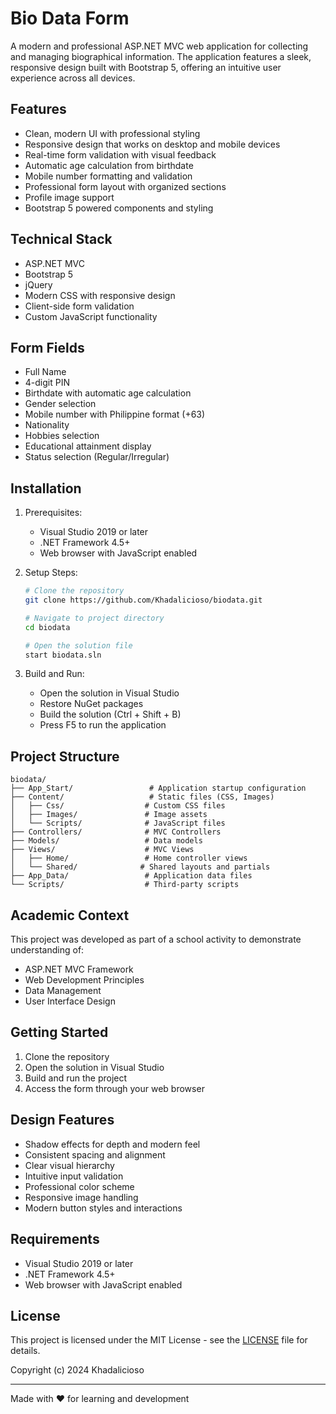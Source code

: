 # Bio Data Form

A modern and professional ASP.NET MVC web application for collecting and managing biographical information. The application features a sleek, responsive design built with Bootstrap 5, offering an intuitive user experience across all devices.

## Features

- Clean, modern UI with professional styling
- Responsive design that works on desktop and mobile devices
- Real-time form validation with visual feedback
- Automatic age calculation from birthdate
- Mobile number formatting and validation
- Professional form layout with organized sections
- Profile image support
- Bootstrap 5 powered components and styling

## Technical Stack

- ASP.NET MVC
- Bootstrap 5
- jQuery
- Modern CSS with responsive design
- Client-side form validation
- Custom JavaScript functionality

## Form Fields

- Full Name
- 4-digit PIN
- Birthdate with automatic age calculation
- Gender selection
- Mobile number with Philippine format (+63)
- Nationality
- Hobbies selection
- Educational attainment display
- Status selection (Regular/Irregular)

## Installation

1. Prerequisites:
   - Visual Studio 2019 or later
   - .NET Framework 4.5+
   - Web browser with JavaScript enabled

2. Setup Steps:
   ```bash
   # Clone the repository
   git clone https://github.com/Khadalicioso/biodata.git

   # Navigate to project directory
   cd biodata

   # Open the solution file
   start biodata.sln
   ```

3. Build and Run:
   - Open the solution in Visual Studio
   - Restore NuGet packages
   - Build the solution (Ctrl + Shift + B)
   - Press F5 to run the application

## Project Structure

```
biodata/
├── App_Start/                 # Application startup configuration
├── Content/                   # Static files (CSS, Images)
│   ├── Css/                  # Custom CSS files
│   ├── Images/               # Image assets
│   └── Scripts/              # JavaScript files
├── Controllers/              # MVC Controllers
├── Models/                   # Data models
├── Views/                    # MVC Views
│   ├── Home/                 # Home controller views
│   └── Shared/              # Shared layouts and partials
├── App_Data/                 # Application data files
└── Scripts/                  # Third-party scripts
```

## Academic Context

This project was developed as part of a school activity to demonstrate understanding of:

- ASP.NET MVC Framework
- Web Development Principles
- Data Management
- User Interface Design

## Getting Started

1. Clone the repository
2. Open the solution in Visual Studio
3. Build and run the project
4. Access the form through your web browser

## Design Features

- Shadow effects for depth and modern feel
- Consistent spacing and alignment
- Clear visual hierarchy
- Intuitive input validation
- Professional color scheme
- Responsive image handling
- Modern button styles and interactions

## Requirements

- Visual Studio 2019 or later
- .NET Framework 4.5+
- Web browser with JavaScript enabled

## License

This project is licensed under the MIT License - see the [LICENSE](LICENSE.txt) file for details.

Copyright (c) 2024 Khadalicioso

---

Made with ❤️ for learning and development